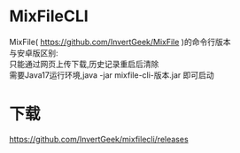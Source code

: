 # MixFileCLI
MixFile( https://github.com/InvertGeek/MixFile )的命令行版本 \
与安卓版区别: \
只能通过网页上传下载,历史记录重启后清除 \
需要Java17运行环境,java -jar mixfile-cli-版本.jar 即可启动

# 下载
https://github.com/InvertGeek/mixfilecli/releases
